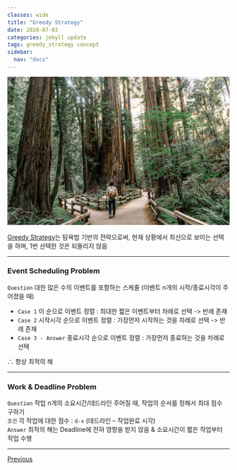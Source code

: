 ```yaml
---
classes: wide
title: "Greedy Strategy"
date: 2020-07-03
categories: jekyll update
tags: greedy_strategy concept
sidebar:
  nav: "docs"
---
```


![Image of Greedy Strategy](/assets/images/greedy_strategy.jpg "Greedy Strategy")

[Greedy Strategy](https://en.wikipedia.org/wiki/Greedy_algorithm, "Wikipedia (Greedy Algorithm)")는 탐욕법 기반의 전략으로써, 현재 상황에서 최선으로 보이는 선택을 하며, 1번 선택한 것은 되돌리지 않음

---

### Event Scheduling Problem
`Question` 대한 많은 수의 이벤트를 포함하는 스케줄 (이벤트 n개의 시작/종료시각이 주어졌을 때)  
* `Case 1` 이 순으로 이벤트 정렬 : 최대한 짧은 이벤트부터 차례로 선택 -> 반례 존재
* `Case 2` 시작시각 순으로 이벤트 정렬 : 가장먼저 시작하는 것을 차례로 선택 -> 반례 존재
* `Case 3 - Answer` 종료시각 순으로 이벤트 정렬 : 가장먼저 종료하는 것을 차례로 선택

∴ 항상 최적의 해

---

### Work & Deadline Problem
`Question` 작업 n개의 소요시간/데드라인 주어질 때, 작업의 순서를 정해서 최대 점수 구하기  
`조건` 각 작업에 대한 점수 : `d-x` (데드라인 – 작업완료 시각)  
`Answer` 최적의 해는 Deadline에 전혀 영향을 받지 않음 & 소요시간이 짧은 작업부터 작업 수행

---

<a href="https://changpulmu.github.io/jekyll/update/Search-Algorithm-post/" class="btn btn--inverse btn--large">Previous</a>
